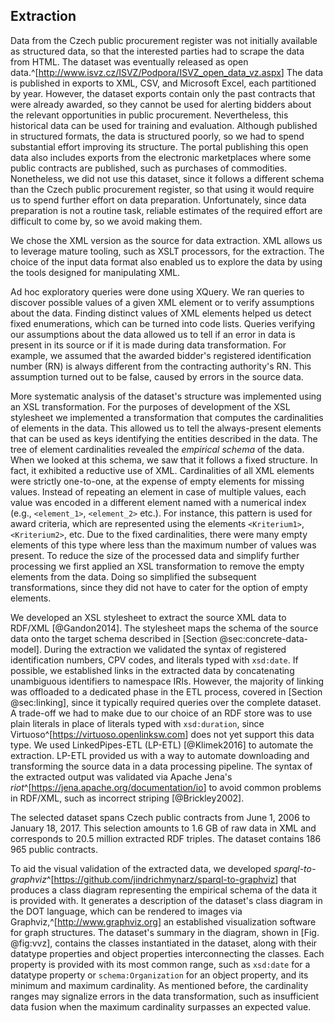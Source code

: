 ## Extraction

Data from the Czech public procurement register was not initially available as structured data, so that the interested parties had to scrape the data from HTML.
The dataset was eventually released as open data.^[<http://www.isvz.cz/ISVZ/Podpora/ISVZ_open_data_vz.aspx>]
The data is published in exports to XML, CSV, and Microsoft Excel, each partitioned by year.
However, the dataset exports contain only the past contracts that were already awarded, so they cannot be used for alerting bidders about the relevant opportunities in public procurement.
Nevertheless, this historical data can be used for training and evaluation.
Although published in structured formats, the data is structured poorly, so we had to spend substantial effort improving its structure.
The portal publishing this open data also includes exports from the electronic marketplaces where some public contracts are published, such as purchases of commodities.
Nonetheless, we did not use this dataset, since it follows a different schema than the Czech public procurement register, so that using it would require us to spend further effort on data preparation.
Unfortunately, since data preparation is not a routine task, reliable estimates of the required effort are difficult to come by, so we avoid making them.

We chose the XML version as the source for data extraction.
XML allows us to leverage mature tooling, such as XSLT processors, for the extraction.
The choice of the input data format also enabled us to explore the data by using the tools designed for manipulating XML.

Ad hoc exploratory queries were done using XQuery.
We ran queries to discover possible values of a given XML element or to verify assumptions about the data.
Finding distinct values of XML elements helped us detect fixed enumerations, which can be turned into code lists.
Queries verifying our assumptions about the data allowed us to tell if an error in data is present in its source or if it is made during data transformation.
For example, we assumed that the awarded bidder's registered identification number (RN) is always different from the contracting authority's RN.
This assumption turned out to be false, caused by errors in the source data.

More systematic analysis of the dataset's structure was implemented using an XSL transformation.
For the purposes of development of the XSL stylesheet we implemented a transformation that computes the cardinalities of elements in the data.
This allowed us to tell the always-present elements that can be used as keys identifying the entities described in the data.
The tree of element cardinalities revealed the *empirical schema* of the data.
When we looked at this schema, we saw that it follows a fixed structure.
In fact, it exhibited a reductive use of XML.
Cardinalities of all XML elements were strictly one-to-one, at the expense of empty elements for missing values.
Instead of repeating an element in case of multiple values, each value was encoded in a different element named with a numerical index (e.g., `<element_1>`, `<element_2>` etc.).
For instance, this pattern is used for award criteria, which are represented using the elements `<Kriterium1>`, `<Kriterium2>`, etc.
Due to the fixed cardinalities, there were many empty elements of this type where less than the maximum number of values was present.
To reduce the size of the processed data and simplify further processing we first applied an XSL transformation to remove the empty elements from the data.
Doing so simplified the subsequent transformations, since they did not have to cater for the option of empty elements.

We developed an XSL stylesheet to extract the source XML data to RDF/XML [@Gandon2014].
The stylesheet maps the schema of the source data onto the target schema described in [Section @sec:concrete-data-model].
During the extraction we validated the syntax of registered identification numbers, CPV codes, and literals typed with `xsd:date`.
If possible, we established links in the extracted data by concatenating unambiguous identifiers to namespace IRIs.
However, the majority of linking was offloaded to a dedicated phase in the ETL process, covered in [Section @sec:linking], since it typically required queries over the complete dataset.
A trade-off we had to make due to our choice of an RDF store was to use plain literals in place of literals typed with `xsd:duration`, since Virtuoso^[<https://virtuoso.openlinksw.com>] does not yet support this data type.
We used LinkedPipes-ETL (LP-ETL) [@Klimek2016] to automate the extraction.
LP-ETL provided us with a way to automate downloading and transforming the source data in a data processing pipeline.
The syntax of the extracted output was validated via Apache Jena's *riot*^[<https://jena.apache.org/documentation/io>] to avoid common problems in RDF/XML, such as incorrect striping [@Brickley2002].

The selected dataset spans Czech public contracts from June 1, 2006 to January 18, 2017.
This selection amounts to 1.6 GB of raw data in XML and corresponds to 20.5 million extracted RDF triples.
The dataset contains 186 965 public contracts.

To aid the visual validation of the extracted data, we developed *sparql-to-graphviz*^[<https://github.com/jindrichmynarz/sparql-to-graphviz>] that produces a class diagram representing the empirical schema of the data it is provided with.
It generates a description of the dataset's class diagram in the DOT language, which can be rendered to images via Graphviz,^[<http://www.graphviz.org>] an established visualization software for graph structures.
The dataset's summary in the diagram, shown in [Fig. @fig:vvz], contains the classes instantiated in the dataset, along with their datatype properties and object properties interconnecting the classes.
Each property is provided with its most common range, such as `xsd:date` for a datatype property or `schema:Organization` for an object property, and its minimum and maximum cardinality.
As mentioned before, the cardinality ranges may signalize errors in the data transformation, such as insufficient data fusion when the maximum cardinality surpasses an expected value.

<!--
- Data validation is typically mentioned as an intrinsic part of extraction. However, it is also found in the transformation step.
- We currently do "validation through use". Syntactical validation is performed when loading the data into an RDF store. However, the data breaks many assumptions of the Public Contracts Ontology to allow to automated validation using tools such as RDFUnit.
-->
